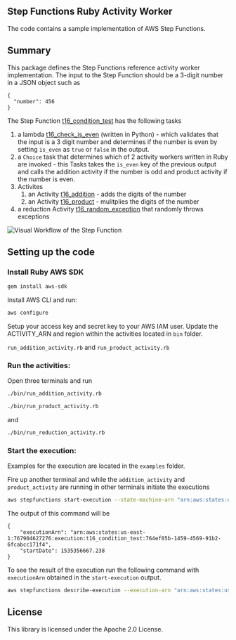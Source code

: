 ## Step Functions Ruby Activity Worker

The code contains a sample implementation of AWS Step Functions.

## Summary

This package defines the Step Functions reference activity worker implementation.
The input to the Step Function should be a 3-digit number in a JSON object such as
```
{
  "number": 456
}
```
The Step Function [t16_condition_test](https://console.aws.amazon.com/states/home?region=us-east-1#/statemachines/view/arn:aws:states:us-east-1:767904627276:stateMachine:t16_condition_test) has the following tasks 
1. a lambda [t16_check_is_even](https://console.aws.amazon.com/lambda/home?region=us-east-1#/functions/t16_check_is_even?tab=graph) (written in Python) - which validates that the input is a 3 digit number and determines if the number is even by setting `is_even` as `true` or `false` in the output.
1. a `Choice` task that determines which of 2 activity workers written in Ruby are invoked - this Tasks takes the `is_even` key of the previous output and calls the addition activity if the number is odd and product activity if the number is even.
1. Activites
	1. an Activity [t16_addition](./bin/run_addition_activity.rb) - adds the digits of the number
	1. an Activity [t16_product](./bin/run_product_activity.rb) - mulitplies the digits of the number
1. a reduction Activity [t16_random_exception](./bin/run_reduction_activity.rb) that randomly throws exceptions

![Visual Workflow of the Step Function](https://s3.amazonaws.com/mingest/glen/visual_Workflow.png)


## Setting up the code

### Install Ruby AWS SDK

```bash
gem install aws-sdk
```

Install AWS CLI and run:

```bash
aws configure
```

Setup your access key and secret key to your AWS IAM user.
Update the ACTIVITY_ARN and region within the activities located in `bin` folder.

`run_addition_activity.rb` and `run_product_activity.rb`

### Run the activities:

Open three terminals and run

```bash
./bin/run_addition_activity.rb
```
```bash
./bin/run_product_activity.rb
```
and
```bash
./bin/run_reduction_activity.rb
```

### Start the execution:
Examples for the execution are located in the `examples` folder.

Fire up another terminal and while the `addition_activity` and `product_activity` are running in other terminals initiate the executions
```bash
aws stepfunctions start-execution --state-machine-arn "arn:aws:states:us-east-1:767904627276:stateMachine:t16_condition_test" --input "$(< ./examples/odd.json)"
```
The output of this command will be
```
{
    "executionArn": "arn:aws:states:us-east-1:767904627276:execution:t16_condition_test:764ef05b-1459-4569-91b2-6fcabcc171f4",
    "startDate": 1535356667.238
}
```
To see the result of the execution run the following command with `executionArn` obtained in the `start-execution` output.
```bash
aws stepfunctions describe-execution --execution-arn "arn:aws:states:us-east-1:767904627276:execution:t16_condition_test:764ef05b-1459-4569-91b2-6fcabcc171f4"
```

## License

This library is licensed under the Apache 2.0 License. 
